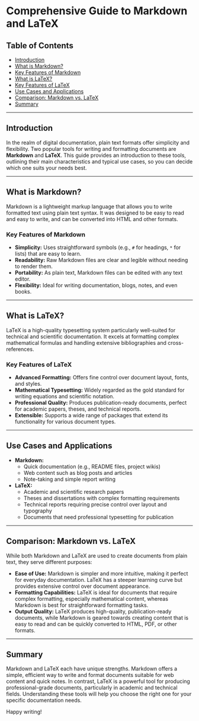# Comprehensive Guide to Markdown and LaTeX

## Table of Contents
- [Introduction](#introduction)
- [What is Markdown?](#what-is-markdown)
- [Key Features of Markdown](#key-features-of-markdown)
- [What is LaTeX?](#what-is-latex)
- [Key Features of LaTeX](#key-features-of-latex)
- [Use Cases and Applications](#use-cases-and-applications)
- [Comparison: Markdown vs. LaTeX](#comparison-markdown-vs-latex)
- [Summary](#summary)

---

## Introduction
In the realm of digital documentation, plain text formats offer simplicity and flexibility. Two popular tools for writing and formatting documents are **Markdown** and **LaTeX**. This guide provides an introduction to these tools, outlining their main characteristics and typical use cases, so you can decide which one suits your needs best.

---

## What is Markdown?
Markdown is a lightweight markup language that allows you to write formatted text using plain text syntax. It was designed to be easy to read and easy to write, and can be converted into HTML and other formats.

### Key Features of Markdown
- **Simplicity:** Uses straightforward symbols (e.g., `#` for headings, `*` for lists) that are easy to learn.
- **Readability:** Raw Markdown files are clear and legible without needing to render them.
- **Portability:** As plain text, Markdown files can be edited with any text editor.
- **Flexibility:** Ideal for writing documentation, blogs, notes, and even books.

---

## What is LaTeX?
LaTeX is a high-quality typesetting system particularly well-suited for technical and scientific documentation. It excels at formatting complex mathematical formulas and handling extensive bibliographies and cross-references.

### Key Features of LaTeX
- **Advanced Formatting:** Offers fine control over document layout, fonts, and styles.
- **Mathematical Typesetting:** Widely regarded as the gold standard for writing equations and scientific notation.
- **Professional Quality:** Produces publication-ready documents, perfect for academic papers, theses, and technical reports.
- **Extensible:** Supports a wide range of packages that extend its functionality for various document types.

---

## Use Cases and Applications
- **Markdown:**
  - Quick documentation (e.g., README files, project wikis)
  - Web content such as blog posts and articles
  - Note-taking and simple report writing
- **LaTeX:**
  - Academic and scientific research papers
  - Theses and dissertations with complex formatting requirements
  - Technical reports requiring precise control over layout and typography
  - Documents that need professional typesetting for publication

---

## Comparison: Markdown vs. LaTeX
While both Markdown and LaTeX are used to create documents from plain text, they serve different purposes:
- **Ease of Use:** Markdown is simpler and more intuitive, making it perfect for everyday documentation. LaTeX has a steeper learning curve but provides extensive control over document appearance.
- **Formatting Capabilities:** LaTeX is ideal for documents that require complex formatting, especially mathematical content, whereas Markdown is best for straightforward formatting tasks.
- **Output Quality:** LaTeX produces high-quality, publication-ready documents, while Markdown is geared towards creating content that is easy to read and can be quickly converted to HTML, PDF, or other formats.

---

## Summary
Markdown and LaTeX each have unique strengths. Markdown offers a simple, efficient way to write and format documents suitable for web content and quick notes. In contrast, LaTeX is a powerful tool for producing professional-grade documents, particularly in academic and technical fields. Understanding these tools will help you choose the right one for your specific documentation needs.

Happy writing!
